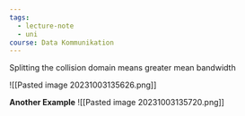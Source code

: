 ```yaml
---
tags:
  - lecture-note
  - uni
course: Data Kommunikation
---
```

Splitting the collision domain means greater mean bandwidth

![[Pasted image 20231003135626.png]]

**Another Example**
![[Pasted image 20231003135720.png]]
